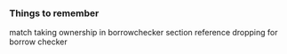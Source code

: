 ### Things to remember
match taking ownership in borrowchecker section
reference dropping for borrow checker

